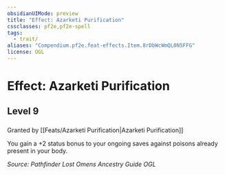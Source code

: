 ```yaml
---
obsidianUIMode: preview
title: "Effect: Azarketi Purification"
cssclasses: pf2e,pf2e-spell
tags:
  - trait/
aliases: "Compendium.pf2e.feat-effects.Item.8rDbWcWmQL0N5FFG"
license: OGL
---
```

# Effect: Azarketi Purification
## Level 9
### 






Granted by [[Feats/Azarketi Purification|Azarketi Purification]]

You gain a +2 status bonus to your ongoing saves against poisons already present in your body.

*Source: Pathfinder Lost Omens Ancestry Guide*
*OGL*